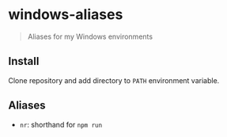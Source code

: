 # windows-aliases
> Aliases for my Windows environments

## Install
Clone repository and add directory to `PATH` environment variable.

## Aliases
- `nr`: shorthand for `npm run`
